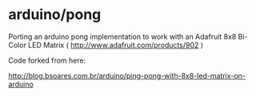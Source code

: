 arduino/pong
============

Porting an arduino pong implementation to work with an Adafruit 8x8
Bi-Color LED Matrix ( http://www.adafruit.com/products/902 )

Code forked from here:

http://blog.bsoares.com.br/arduino/ping-pong-with-8x8-led-matrix-on-arduino

